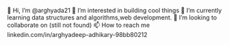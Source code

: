 👋 Hi, I’m @arghyada21
👀 I’m interested in building cool things
🌱 I’m currently learning data structures and algorithms,web development.
💞️ I’m looking to collaborate on (still not found)
📫 How to reach me linkedin.com/in/arghyadeep-adhikary-98bb80212
